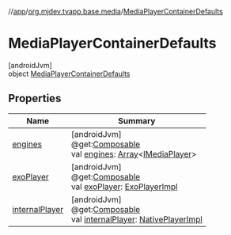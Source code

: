 //[app](../../../index.md)/[org.mjdev.tvapp.base.media](../index.md)/[MediaPlayerContainerDefaults](index.md)

# MediaPlayerContainerDefaults

[androidJvm]\
object [MediaPlayerContainerDefaults](index.md)

## Properties

| Name | Summary |
|---|---|
| [engines](engines.md) | [androidJvm]<br>@get:[Composable](https://developer.android.com/reference/kotlin/androidx/compose/runtime/Composable.html)<br>val [engines](engines.md): [Array](https://kotlinlang.org/api/latest/jvm/stdlib/kotlin/-array/index.html)&lt;[IMediaPlayer](../-i-media-player/index.md)&gt; |
| [exoPlayer](exo-player.md) | [androidJvm]<br>@get:[Composable](https://developer.android.com/reference/kotlin/androidx/compose/runtime/Composable.html)<br>val [exoPlayer](exo-player.md): [ExoPlayerImpl](../-exo-player-impl/index.md) |
| [internalPlayer](internal-player.md) | [androidJvm]<br>@get:[Composable](https://developer.android.com/reference/kotlin/androidx/compose/runtime/Composable.html)<br>val [internalPlayer](internal-player.md): [NativePlayerImpl](../-native-player-impl/index.md) |
